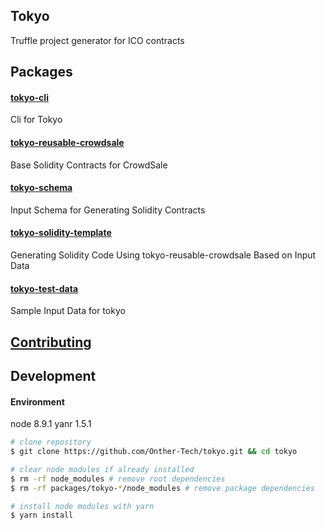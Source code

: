 ## Tokyo
Truffle project generator for ICO contracts


## Packages
#### [tokyo-cli](https://github.com/Onther-Tech/tokyo/tree/master/packages/tokyo-cli)
Cli for Tokyo

#### [tokyo-reusable-crowdsale](./packages/tokyo-reusable-crowdsale)
Base Solidity Contracts for CrowdSale

#### [tokyo-schema](./packages/tokyo-schema)
Input Schema for Generating Solidity Contracts

#### [tokyo-solidity-template](./packages/tokyo-solidity-template)
Generating Solidity Code Using tokyo-reusable-crowdsale Based on Input Data

#### [tokyo-test-data](./packages/tokyo-test-data)
Sample Input Data for tokyo


## [Contributing](./CONTRIBUTING.md)

## Development

#### Environment
node 8.9.1
yanr 1.5.1

```bash
# clone repository
$ git clone https://github.com/Onther-Tech/tokyo.git && cd tokyo

# clear node modules if already installed
$ rm -rf node_modules # remove root dependencies
$ rm -rf packages/tokyo-*/node_modules # remove package dependencies

# install node modules with yarn
$ yarn install
```
